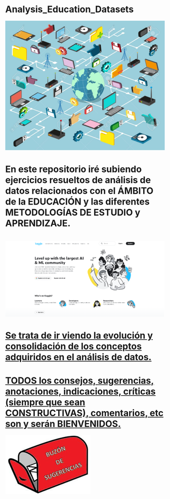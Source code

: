 # Analysis_Education_Datasets
![](educacion4.jpg)
# En este repositorio iré subiendo ejercicios resueltos de análisis de datos relacionados con el ÁMBITO de la EDUCACIÓN y las diferentes METODOLOGÍAS DE ESTUDIO y APRENDIZAJE.
# 
<a href="https://www.kaggle.com/datasets?search=education" target="_blank" title="Kaggle" rel="noopener">

![](kaggle.png)
# Se trata de ir viendo la evolución y consolidación de los conceptos adquiridos en el análisis de datos.
# TODOS los consejos, sugerencias, anotaciones, indicaciones, críticas (siempre que sean CONSTRUCTIVAS), comentarios, etc son y serán BIENVENIDOS.
<a href="mailto:loquelojonove1975@gmail.com" target="_blank" title="Email" rel="noopener"><img src="buzon-de-sugerencias.jfif" title="Email"></i></a>
